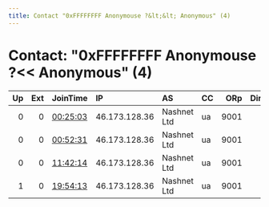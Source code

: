 ```yaml
---
title: Contact "0xFFFFFFFF Anonymouse ?&lt;&lt; Anonymous" (4)
---
```


# Contact: "0xFFFFFFFF Anonymouse ?&lt;&lt; Anonymous" (4)

|   Up |   Ext | JoinTime                                                                                            | IP            | AS          | CC   |   ORp |   Dirp | OS    | Version   | Nickname        |   eFamMembers |
|-----:|------:|:----------------------------------------------------------------------------------------------------|:--------------|:------------|:-----|------:|-------:|:------|:----------|:----------------|--------------:|
|    0 |     0 | [00:25:03](https://metrics.torproject.org/rs.html#details/E2DE4C4EA4FAD0CB9062E9948FC62FD567160165) | 46.173.128.36 | Nashnet Ltd | ua   |  9001 |      0 | Linux | 0.4.4.6   | AtomizedRabbit3 |             1 |
|    0 |     0 | [00:52:31](https://metrics.torproject.org/rs.html#details/34AD3A080030462FAA3926FDFFCF86103C74729A) | 46.173.128.36 | Nashnet Ltd | ua   |  9001 |      0 | Linux | 0.4.4.6   | AtomizedRabbit3 |             1 |
|    0 |     0 | [11:42:14](https://metrics.torproject.org/rs.html#details/2F4CBBFCDD660FBA86982EDA490041F03D8F7451) | 46.173.128.36 | Nashnet Ltd | ua   |  9001 |      0 | Linux | 0.4.4.6   | AtomizedRabbit3 |             1 |
|    1 |     0 | [19:54:13](https://metrics.torproject.org/rs.html#details/B41F4F45DD68D4F51FA651CADECEC1D3DE7C3FCD) | 46.173.128.36 | Nashnet Ltd | ua   |  9001 |      0 | Linux | 0.4.4.6   | AtomizedRabbit3 |             1 |
